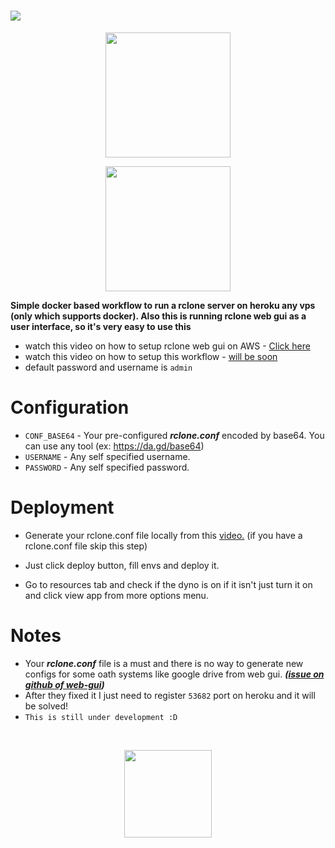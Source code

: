 # <img src="https://user-images.githubusercontent.com/79321771/195789948-1525abaa-8247-40e0-9807-dd20f458bf0f.png">
<p align=center><a href="https://heroku.com/deploy?template=https://github.com/sentinm/Rclone-Flow/"><img src="https://www.herokucdn.com/deploy/button.svg" width="200"></a></p>
<p align=center><a href="https://railway.app/new/template/lmBc3q"><img src="https://railway.app/button.svg" width="200"></a></p>
<b>Simple docker based workflow to run a rclone server on heroku any vps (only which supports docker). Also this is running rclone web gui as a user interface, so it's very easy to use this</b>

- watch this video on how to setup rclone web gui on AWS - <a href="https://youtu.be/GYLscUPs2Sw">Click here</a>
- watch this video on how to setup this workflow - <a href="">will be soon</a>
- default password and username is ``` admin ```

# Configuration
- `CONF_BASE64` - Your pre-configured ***rclone.conf*** encoded by base64. You can use any tool (ex: https://da.gd/base64)
- `USERNAME` - Any self specified username.
- `PASSWORD` - Any self specified password.

# Deployment
- Generate your rclone.conf file locally from this <a href="http://www.youtube.com/watch?v=n8qghZC1Kuc">video.</a> (if you have a rclone.conf file skip this step)

- Just click deploy button, fill envs and deploy it. 

- Go to resources tab and check if the dyno is on if it isn't just turn it on and click view app from more options menu. 

# Notes
- Your ***rclone.conf*** file is a must and there is no way to generate new configs for some oath systems like google drive from web gui. ***(<a href="https://github.com/rclone/rclone-webui-react/issues/43">issue on github of web-gui</a>)***
- After they fixed it I just need to register ```53682``` port on heroku and it will be solved! 
- ```This is still under development :D```
<br>
<p align=center><a href="https://www.reddit.com/u/poppitxd/"><img src="https://telegra.ph/file/c4d5c54694f322ff91079.png" width="140"></a></p>
